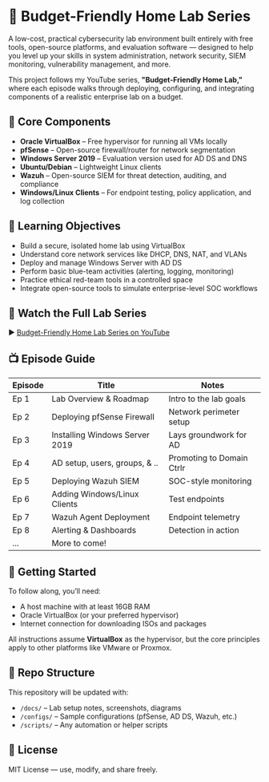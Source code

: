 # 🧪 Budget-Friendly Home Lab Series

A low-cost, practical cybersecurity lab environment built entirely with free tools, open-source platforms, and evaluation software — designed to help you level up your skills in system administration, network security, SIEM monitoring, vulnerability management, and more.

This project follows my YouTube series, **"Budget-Friendly Home Lab,"** where each episode walks through deploying, configuring, and integrating components of a realistic enterprise lab on a budget.

## 🧩 Core Components

- **Oracle VirtualBox** – Free hypervisor for running all VMs locally
- **pfSense** – Open-source firewall/router for network segmentation
- **Windows Server 2019** – Evaluation version used for AD DS and DNS
- **Ubuntu/Debian** – Lightweight Linux clients
- **Wazuh** – Open-source SIEM for threat detection, auditing, and compliance
- **Windows/Linux Clients** – For endpoint testing, policy application, and log collection

## 🎯 Learning Objectives

- Build a secure, isolated home lab using VirtualBox
- Understand core network services like DHCP, DNS, NAT, and VLANs
- Deploy and manage Windows Server with AD DS
- Perform basic blue-team activities (alerting, logging, monitoring)
- Practice ethical red-team tools in a controlled space
- Integrate open-source tools to simulate enterprise-level SOC workflows

## 🎥 Watch the Full Lab Series

▶️ [Budget-Friendly Home Lab Series on YouTube](https://www.youtube.com/@aaronthesloth3428)

## 📺 Episode Guide

| Episode | Title | Notes |
|--------|-------------------------------|---------------------------|
| Ep 1   | Lab Overview & Roadmap        | Intro to the lab goals    |
| Ep 2   | Deploying pfSense Firewall    | Network perimeter setup   |
| Ep 3   | Installing Windows Server 2019| Lays groundwork for AD    |
| Ep 4   | AD setup, users, groups, & .. | Promoting to Domain Ctrlr |
| Ep 5   | Deploying Wazuh SIEM          | SOC-style monitoring      |
| Ep 6   | Adding Windows/Linux Clients  | Test endpoints            |
| Ep 7   | Wazuh Agent Deployment        | Endpoint telemetry        |
| Ep 8   | Alerting & Dashboards         | Detection in action       |
| ...    | More to come!                 |                           |

## 🚀 Getting Started

To follow along, you’ll need:

- A host machine with at least 16GB RAM
- Oracle VirtualBox (or your preferred hypervisor)
- Internet connection for downloading ISOs and packages

All instructions assume **VirtualBox** as the hypervisor, but the core principles apply to other platforms like VMware or Proxmox.

## 📁 Repo Structure

This repository will be updated with:

- `/docs/` – Lab setup notes, screenshots, diagrams
- `/configs/` – Sample configurations (pfSense, AD DS, Wazuh, etc.)
- `/scripts/` – Any automation or helper scripts

## 📜 License

MIT License — use, modify, and share freely.

